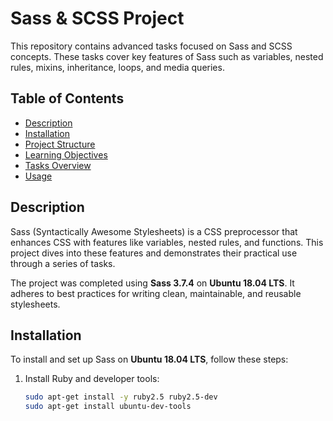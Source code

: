 # Sass & SCSS Project

This repository contains advanced tasks focused on Sass and SCSS concepts. These tasks cover key features of Sass such as variables, nested rules, mixins, inheritance, loops, and media queries.

## Table of Contents
- [Description](#description)
- [Installation](#installation)
- [Project Structure](#project-structure)
- [Learning Objectives](#learning-objectives)
- [Tasks Overview](#tasks-overview)
- [Usage](#usage)

## Description
Sass (Syntactically Awesome Stylesheets) is a CSS preprocessor that enhances CSS with features like variables, nested rules, and functions. This project dives into these features and demonstrates their practical use through a series of tasks.

The project was completed using **Sass 3.7.4** on **Ubuntu 18.04 LTS**. It adheres to best practices for writing clean, maintainable, and reusable stylesheets.

## Installation
To install and set up Sass on **Ubuntu 18.04 LTS**, follow these steps:

1. Install Ruby and developer tools:
   ```bash
   sudo apt-get install -y ruby2.5 ruby2.5-dev
   sudo apt-get install ubuntu-dev-tools

